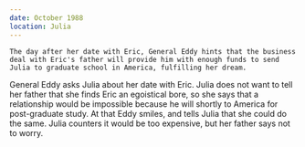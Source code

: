 ```yaml
---
date: October 1988
location: Julia
---
```


```synopsis
The day after her date with Eric, General Eddy hints that the business deal with Eric's father will provide him with enough funds to send Julia to graduate school in America, fulfilling her dream. 
```

General Eddy asks Julia about her date with Eric. Julia does not want to tell her father that she finds Eric an egoistical bore, so she says that a relationship would be impossible because he will shortly to America for post-graduate study. At that Eddy smiles, and tells Julia that she could do the same. Julia counters it would be too expensive, but her father says not to worry. 